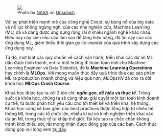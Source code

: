 <figure>
    <img src="../../../assets/images/mlops-crash-course/changing-world.jpg" loading="lazy"/>
    <figcaption>Photo by <a href="https://unsplash.com/@nasa?utm_source=unsplash&utm_medium=referral&utm_content=creditCopyText">NASA</a> on <a href="https://unsplash.com/s/photos/world?utm_source=unsplash&utm_medium=referral&utm_content=creditCopyText">Unsplash</a></figcaption>
</figure>

Với sự phát triển mạnh mẽ của công nghệ Cloud, sự bùng nổ của big data và nỗ lực không ngừng nghỉ của các nhà nghiên cứu, Machine Learning (ML) đã và đang được ứng dụng rộng rãi ở nhiều ngành nghề khác nhau. Điều này nảy sinh nhu cầu làm sao để tăng hiệu năng, độ tin cậy của các ứng dụng ML, giảm thiểu thời gian _go-to-market_ của quá trình xây dựng các ứng dụng này.

Từ đó, một loạt các quy chuẩn về cách vận hành, triển khai các dự án ML dần được hình thành, mở ra một hướng đi hoàn toàn mới cho Machine Learning Engineer và Data Scientist, đó là **Machine Learning Operations** hay chính là **MLOps**. Với mong muốn thúc đẩy quá trình đưa các sản phẩm ML ra production nhanh chóng và hiệu quả hơn, _MLOpsVN_ đã cho ra đời khoá học **MLOps Crash Course**.

Khoá học được tạo ra với 3 tôn chỉ: **_ngắn gọn_, _dễ hiểu_ và _thực tế_**. Trông suốt cả khóa học, chúng ta sẽ cùng nhau giải quyết một bài toán kinh doanh cụ thể, từ bước phân tích yêu cầu cho tới thiết kế và triển khai hệ thống. Khoá học cũng sẽ bao gồm các best practices được tổng hợp từ nhiều hệ thống ML trong các tổ chức lớn, nhiều kĩ sư có kinh nghiệm triển khai các dự án ML trong thực tế từ khắp thế giới. Tài liệu tạo ra chắc chắn không tránh khỏi thiếu sót, rất mong nhận được đóng góp của các bạn. Cách thức đóng góp vui lòng xem [tại đây](../../../CONTRIBUTING).
